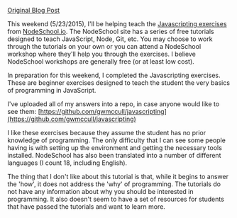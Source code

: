 [Original Blog Post](http://gwmccull.github.io/2015/05/20/nodeschool-javascripting/)

This weekend (5/23/2015), I'll be helping teach the [Javascripting exercises](https://github.com/sethvincent/javascripting) 
from [NodeSchool.io](nodeschool.io/).  The NodeSchool site has a series of free tutorials designed to teach JavaScript,
Node, Git, etc.  You may choose to work through the tutorials on your own or you can attend a NodeSchool workshop where
they'll help you through the exercises.  I believe NodeSchool workshops are generally free (or at least low cost).

In preparation for this weekend, I completed the Javascripting exercises.  These are beginner exercises designed to 
teach the student the very basics of programming in JavaScript.

I've uploaded all of my answers into a repo, in case anyone would like to see them:
[https://github.com/gwmccull/javascripting](https://github.com/gwmccull/javascripting)

I like these exercises because they assume the student has no prior knowledge of programming.  The only difficulty that 
I can see some people having is with setting up the environment and getting the necessary tools installed.  NodeSchool
has also been translated into a number of different languages (I count 18, including English).

The thing that I don't like about this tutorial is that, while it begins to answer the 'how', it does not address the
'why' of programming.  The tutorials do not have any information about why you should be interested in programming.  It
also doesn't seem to have a set of resources for students that have passed the tutorials and want to learn more.
